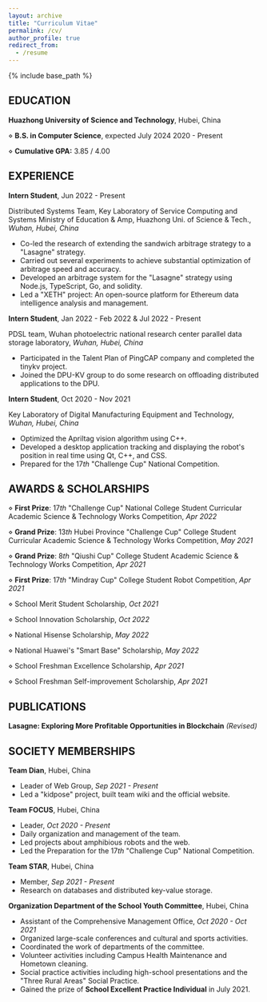 ```yaml
---
layout: archive
title: "Curriculum Vitae"
permalink: /cv/
author_profile: true
redirect_from:
  - /resume
---
```

{% include base_path %}

## EDUCATION

**Huazhong University of Science and Technology**, Hubei, China

⋄  **B.S. in Computer Science**, expected July 2024 2020 - Present

⋄  **Cumulative GPA:** 3.85 / 4.00

## EXPERIENCE

**Intern Student**,  Jun 2022 - Present

Distributed Systems Team, Key Laboratory of Service Computing and Systems Ministry of Education & Amp, Huazhong Uni. of Science & Tech., *Wuhan, Hubei, China*

- Co-led the research of extending the sandwich arbitrage strategy to a "Lasagne" strategy.
- Carried out several experiments to achieve substantial optimization of arbitrage speed and accuracy.
- Developed an arbitrage system for the "Lasagne" strategy using Node.js, TypeScript, Go, and solidity.
- Led a "XETH" project: An open-source platform for Ethereum data intelligence analysis and management.

**Intern Student**,  Jan 2022 - Feb 2022 & Jul 2022 - Present

PDSL team, Wuhan photoelectric national research center parallel data storage laboratory, *Wuhan, Hubei, China*

- Participated in the Talent Plan of PingCAP company and completed the tinykv project.
- Joined the DPU-KV group to do some research on offloading distributed applications to the DPU.

**Intern Student**,  Oct 2020 - Nov 2021

Key Laboratory of Digital Manufacturing Equipment and Technology, *Wuhan, Hubei, China*

- Optimized the Apriltag vision algorithm using C++.
- Developed a desktop application tracking and displaying the robot's position in real time using Qt, C++, and CSS.
- Prepared for the 17*th* "Challenge Cup" National Competition.

## AWARDS & SCHOLARSHIPS

⋄  **First Prize**: 17*th* "Challenge Cup" National College Student Curricular Academic Science & Technology Works Competition, *Apr 2022*

⋄  **Grand Prize**: 13*th* Hubei Province "Challenge Cup" College Student Curricular Academic Science & Technology Works Competition, *May 2021*

⋄  **Grand Prize**: 8*th* "Qiushi Cup" College Student Academic Science & Technology Works Competition, *Apr 2021*

⋄  **First Prize**: 17*th* "Mindray Cup" College Student Robot Competition, *Apr 2021*

⋄  School Merit Student Scholarship, *Oct 2021*

⋄  School Innovation Scholarship, *Oct 2022*

⋄  National Hisense Scholarship, *May 2022*

⋄  National Huawei's "Smart Base" Scholarship, *May 2022*

⋄  School Freshman Excellence Scholarship, *Apr 2021*

⋄  School Freshman Self-improvement Scholarship, *Apr 2021*

## PUBLICATIONS

**Lasagne: Exploring More Profitable Opportunities in Blockchain** *(Revised)*

## SOCIETY MEMBERSHIPS

**Team Dian**, Hubei, China

- Leader of Web Group, *Sep 2021 - Present*
- Led a "kidpose" project, built team wiki and the official website.

**Team FOCUS**, Hubei, China

- Leader, *Oct 2020 - Present*
- Daily organization and management of the team.
- Led projects about amphibious robots and the web.
- Led the Preparation for the 17*th* "Challenge Cup" National Competition.

**Team STAR**, Hubei, China

- Member, *Sep 2021 - Present*
- Research on databases and distributed key-value storage.

**Organization Department of the School Youth Committee**, Hubei, China

- Assistant of the Comprehensive Management Office, *Oct 2020 - Oct 2021*
- Organized large-scale conferences and cultural and sports activities.
- Coordinated the work of departments of the committee.
- Volunteer activities including Campus Health Maintenance and Hometown cleaning.
- Social practice activities including high-school presentations and the "Three Rural Areas" Social Practice.
- Gained the prize of **School Excellent Practice Individual** in July 2021.
